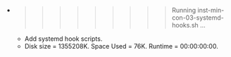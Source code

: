 * >>>>>>>>> Running inst-min-con-03-systemd-hooks.sh ...
  * Add systemd hook scripts.
  * Disk size = 1355208K. Space Used = 76K. Runtime = 00:00:00:00.
